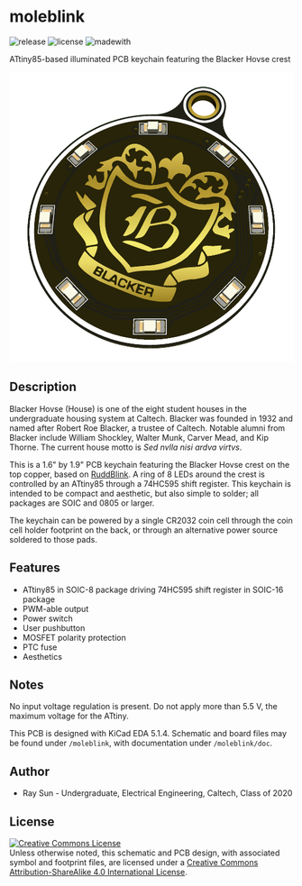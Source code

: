 # moleblink
![release](https://img.shields.io/github/v/release/ElectronicToast/moleblink?include_prereleases) ![license](https://img.shields.io/github/license/ElectronicToast/moleblink) ![madewith](https://img.shields.io/badge/made%20with-KiCad-blue)

ATtiny85-based illuminated PCB keychain featuring the Blacker Hovse crest

![moleblink](/img/moleblink.png)

## Description
Blacker Hovse (House) is one of the eight student houses in the undergraduate housing system at Caltech. Blacker was founded in 1932 and named after Robert Roe Blacker, a trustee of Caltech. Notable alumni from Blacker include William Shockley, Walter Munk, Carver Mead, and Kip Thorne. The current house motto is *Sed nvlla nisi ardva virtvs*.

This is a 1.6" by 1.9" PCB keychain featuring the Blacker Hovse crest on the top copper, based on [RuddBlink](https://github.com/ElectronicToast/ruddblink/). A ring of 8 LEDs around the crest is controlled by an ATtiny85 through a 74HC595 shift register. This keychain is intended to be compact and aesthetic, but also simple to solder; all packages are SOIC and 0805 or larger.

The keychain can be powered by a single CR2032 coin cell through the coin cell holder footprint on the back, or through an alternative power source soldered to those pads.

## Features
- ATtiny85 in SOIC-8 package driving 74HC595 shift register in SOIC-16 package
- PWM-able output
- Power switch
- User pushbutton
- MOSFET polarity protection
- PTC fuse
- Aesthetics

## Notes

No input voltage regulation is present. Do not apply more than 5.5 V, the maximum voltage for the ATtiny.

This PCB is designed with KiCad EDA 5.1.4. Schematic and board files may be found under `/moleblink`, with documentation under `/moleblink/doc`.

## Author
- Ray Sun - Undergraduate, Electrical Engineering, Caltech, Class of 2020

## License
<a rel="license" href="http://creativecommons.org/licenses/by-sa/4.0/"><img alt="Creative Commons License" style="border-width:0" src="https://i.creativecommons.org/l/by-sa/4.0/88x31.png" /></a><br />Unless otherwise noted, this schematic and PCB design, with associated symbol and footprint files, are licensed under a <a rel="license" href="http://creativecommons.org/licenses/by-sa/4.0/">Creative Commons Attribution-ShareAlike 4.0 International License</a>.

